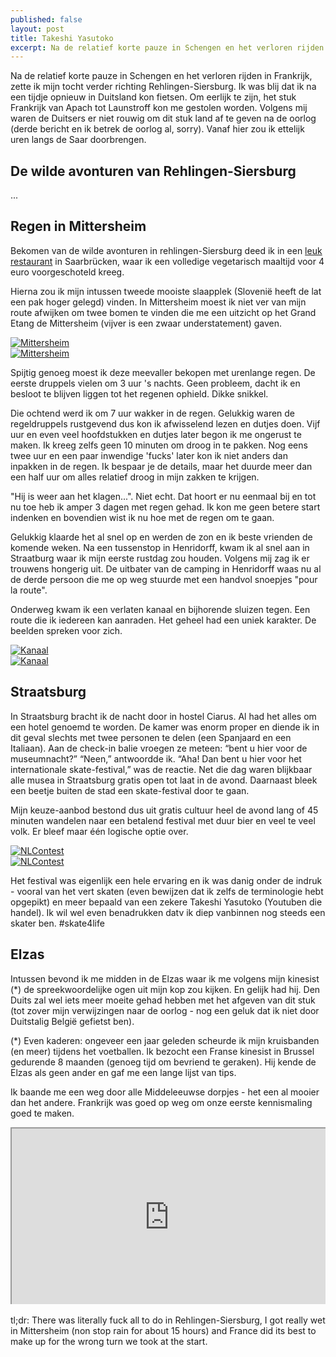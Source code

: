 ```yaml
---
published: false
layout: post
title: Takeshi Yasutoko
excerpt: Na de relatief korte pauze in Schengen en het verloren rijden in Frankrijk, zette ik mijn tocht verder richting Rehlingen-Siersburg. Ik was blij dat ik na een tijdje opnieuw in Duitsland kon fietsen. Om eerlijk te zijn, het stuk Frankrijk van Apach tot Launstroff kon me gestolen worden. Volgens mij waren de Duitsers er niet rouwig om dit stuk land af te geven na de oorlog (derde bericht en ik betrek de oorlog al, sorry). Vanaf hier zou ik ettelijk uren langs de Saar doorbrengen.
---
```

Na de relatief korte pauze in Schengen en het verloren rijden in Frankrijk, zette ik mijn tocht verder richting Rehlingen-Siersburg. Ik was blij dat ik na een tijdje opnieuw in Duitsland kon fietsen. Om eerlijk te zijn, het stuk Frankrijk van Apach tot Launstroff kon me gestolen worden. Volgens mij waren de Duitsers er niet rouwig om dit stuk land af te geven na de oorlog (derde bericht en ik betrek de oorlog al, sorry). Vanaf hier zou ik ettelijk uren langs de Saar doorbrengen.

## De wilde avonturen van Rehlingen-Siersburg

...

## Regen in Mittersheim

Bekomen van de wilde avonturen in rehlingen-Siersburg deed ik in een [leuk restaurant](http://www.cafeknorke.de/) in Saarbrücken, waar ik een volledige vegetarisch maaltijd voor 4 euro voorgeschoteld kreeg.

Hierna zou ik mijn intussen tweede mooiste slaapplek (Slovenië heeft de lat een pak hoger gelegd) vinden. In Mittersheim moest ik niet ver van mijn route afwijken om twee bomen te vinden die me een uitzicht op het Grand Etang de Mittersheim (vijver is een zwaar understatement) gaven.

<div class="row">
<article class="6u 12u$(xsmall) work-item">
<a href="{{ site.github.url }}/images/posts/Mittersheim1.jpg" class="image fit thumb"><img src="{{ site.github.url }}/images/posts/Mittersheim1_Small.jpg" alt="Mittersheim" /></a>
</article>
<article class="6u$ 12u$(xsmall) work-item">
<a href="{{ site.github.url }}/images/posts/Mittersheim2.jpg" class="image fit thumb"><img src="{{ site.github.url }}/images/posts/Mittersheim2_Small.jpg" alt="Mittersheim" /></a>
</article>
</div>

Spijtig genoeg moest ik deze meevaller bekopen met urenlange regen. De eerste druppels vielen om 3 uur 's nachts. Geen probleem, dacht ik en besloot te blijven liggen tot het regenen ophield. Dikke snikkel. 

Die ochtend werd ik om 7 uur wakker in de regen. Gelukkig waren de regeldruppels rustgevend dus kon ik afwisselend lezen en dutjes doen. Vijf uur en even veel hoofdstukken en dutjes later begon ik me ongerust te maken. Ik kreeg zelfs geen 10 minuten om droog in te pakken. Nog eens twee uur en een paar inwendige 'fucks' later kon ik niet anders dan inpakken in de regen. Ik bespaar je de details, maar het duurde meer dan een half uur om alles relatief droog in mijn zakken te krijgen.

"Hij is weer aan het klagen...". Niet echt. Dat hoort er nu eenmaal bij en tot nu toe heb ik amper 3 dagen met regen gehad. Ik kon me geen betere start indenken en bovendien wist ik nu hoe met de regen om te gaan.

Gelukkig klaarde het al snel op en werden de zon en ik beste vrienden de komende weken. Na een tussenstop in Henridorff, kwam ik al snel aan in Straatburg waar ik mijn eerste rustdag zou houden. Volgens mij zag ik er trouwens hongerig uit. De uitbater van de camping in Henridorff waas nu al de derde persoon die me op weg stuurde met een handvol snoepjes "pour la route". 

Onderweg kwam ik een verlaten kanaal en bijhorende sluizen tegen. Een route die ik iedereen kan aanraden. Het geheel had een uniek karakter. De beelden spreken voor zich.

<div class="row">
<article class="6u 12u$(xsmall) work-item">
<a href="{{ site.github.url }}/images/posts/Kanaal1.jpg" class="image fit thumb"><img src="{{ site.github.url }}/images/posts/Kanaal11_Small.jpg" alt="Kanaal" /></a>
</article>
<article class="6u$ 12u$(xsmall) work-item">
<a href="{{ site.github.url }}/images/posts/Kanaal2.jpg" class="image fit thumb"><img src="{{ site.github.url }}/images/posts/Kanaal2_Small.jpg" alt="Kanaal" /></a>
</article>
</div>

## Straatsburg

In Straatsburg bracht ik de nacht door in hostel Ciarus. Al had het alles om een hotel genoemd te worden. De kamer was enorm proper en diende ik in dit geval slechts met twee personen te delen (een Spanjaard en een Italiaan). Aan de check-in balie vroegen ze meteen: “bent u hier voor de museumnacht?” “Neen,” antwoordde ik. “Aha! Dan bent u hier voor het internationale skate-festival,” was de reactie. Net die dag waren blijkbaar alle musea in Straatsburg gratis open tot laat in de avond. Daarnaast bleek een beetje buiten de stad een skate-festival door te gaan.

Mijn keuze-aanbod bestond dus uit gratis cultuur heel de avond lang of 45 minuten wandelen naar een betalend festival met duur bier en veel te veel volk. Er bleef maar één logische optie over.

<div class="row">
<article class="6u 12u$(xsmall) work-item">
<a href="{{ site.github.url }}/images/posts/NLContest1.jpg" class="image fit thumb"><img src="{{ site.github.url }}/images/posts/NLContest1_Small.jpg" alt="NLContest" /></a>
</article>
<article class="6u$ 12u$(xsmall) work-item">
<a href="{{ site.github.url }}/images/posts/NLContest2.jpg" class="image fit thumb"><img src="{{ site.github.url }}/images/posts/NLContest2_Small.jpg" alt="NLContest" /></a>
</article>
</div>

Het festival was eigenlijk een hele ervaring en ik was danig onder de indruk - vooral van het vert skaten (even bewijzen dat ik zelfs de terminologie hebt opgepikt) en meer bepaald van een zekere Takeshi Yasutoko (Youtuben die handel). Ik wil wel even benadrukken datv ik diep vanbinnen nog steeds een skater ben. #skate4life

## Elzas

Intussen bevond ik me midden in de Elzas waar ik me volgens mijn kinesist (*) de spreekwoordelijke ogen uit mijn kop zou kijken. En gelijk had hij. Den Duits zal wel iets meer moeite gehad hebben met het afgeven van dit stuk (tot zover mijn verwijzingen naar de oorlog - nog een geluk dat ik niet door Duitstalig België gefietst ben).

(*) Even kaderen: ongeveer een jaar geleden scheurde ik mijn kruisbanden (en meer) tijdens het voetballen. Ik bezocht een Franse kinesist in Brussel gedurende 8 maanden (genoeg tijd om bevriend te geraken). Hij kende de Elzas als geen ander en gaf me een lange lijst van tips. 

Ik baande me een weg door alle Middeleeuwse dorpjes - het een al mooier dan het andere. Frankrijk was goed op weg om onze eerste kennismaling goed te maken.

<style>.embed-container { position: relative; padding-bottom: 56.25%; height: 0; overflow: hidden; max-width: 100%; } .embed-container iframe, .embed-container object, .embed-container embed { position: absolute; top: 0; left: 0; width: 100%; height: 100%; }</style><div class='embed-container'><iframe src='https://www.google.com/maps/d/embed?mid=11AqZciJIBKG_o8ryk4LLnR8Zh5Y' width='640' height='480'></iframe></div>
<br>
tl;dr: There was literally fuck all to do in Rehlingen-Siersburg, I got really wet in Mittersheim (non stop rain for about 15 hours) and France did its best to make up for the wrong turn we took at the start.
